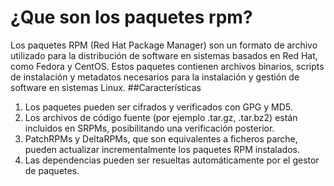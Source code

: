 # ¿Que son los paquetes rpm?
Los paquetes RPM (Red Hat Package Manager) son un formato de archivo utilizado para la distribución de software en sistemas basados en Red Hat, como Fedora y CentOS. Estos paquetes contienen archivos binarios, scripts de instalación y metadatos necesarios para la instalación y gestión de software en sistemas Linux.
##Características
1. Los paquetes pueden ser cifrados y verificados con GPG y MD5.
2. Los archivos de código fuente (por ejemplo .tar.gz, .tar.bz2) están incluidos en SRPMs, posibilitando una verificación posterior.
3. PatchRPMs y DeltaRPMs, que son equivalentes a ficheros parche, pueden actualizar incrementalmente los paquetes RPM instalados.
4. Las dependencias pueden ser resueltas automáticamente por el gestor de paquetes.
